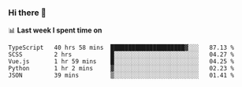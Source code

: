 ### Hi there 👋

<!--
**DBvc/DBvc** is a ✨ _special_ ✨ repository because its `README.md` (this file) appears on your GitHub profile.

Here are some ideas to get you started:

- 🔭 I’m currently working on ...
- 🌱 I’m currently learning ...
- 👯 I’m looking to collaborate on ...
- 🤔 I’m looking for help with ...
- 💬 Ask me about ...
- 📫 How to reach me: ...
- 😄 Pronouns: ...
- ⚡ Fun fact: ...
-->

📊 **Last week I spent time on**
<!--START_SECTION:waka-->
```text
TypeScript   40 hrs 58 mins  █████████████████████▓░░░   87.13 % 
SCSS         2 hrs           █░░░░░░░░░░░░░░░░░░░░░░░░   04.27 % 
Vue.js       1 hr 59 mins    █░░░░░░░░░░░░░░░░░░░░░░░░   04.25 % 
Python       1 hr 2 mins     ▓░░░░░░░░░░░░░░░░░░░░░░░░   02.23 % 
JSON         39 mins         ▒░░░░░░░░░░░░░░░░░░░░░░░░   01.41 % 
```
<!--END_SECTION:waka-->

